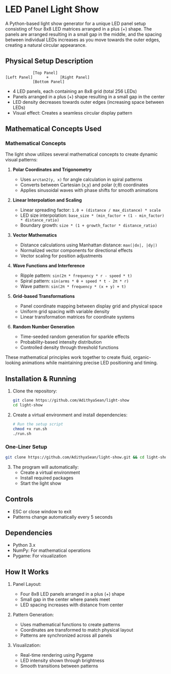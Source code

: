 # LED Panel Light Show

A Python-based light show generator for a unique LED panel setup consisting of four 8x8 LED matrices arranged in a plus (+) shape. The panels are arranged resulting in a small gap in the middle, and the spacing between individual LEDs increases as you move towards the outer edges, creating a natural circular appearance.

## Physical Setup Description
```screen structure
            [Top Panel]
[Left Panel]      +     [Right Panel]
            [Bottom Panel]
```

- 4 LED panels, each containing an 8x8 grid (total 256 LEDs)
- Panels arranged in a plus (+) shape resulting in a small gap in the center
- LED density decreases towards outer edges (increasing space between LEDs)
- Visual effect: Creates a seamless circular display pattern

## Mathematical Concepts Used

### Mathematical Concepts

The light show utilizes several mathematical concepts to create dynamic visual patterns:

1. **Polar Coordinates and Trigonometry**
   - Uses `arctan2(y, x)` for angle calculation in spiral patterns
   - Converts between Cartesian (x,y) and polar (r,θ) coordinates
   - Applies sinusoidal waves with phase shifts for smooth animations

2. **Linear Interpolation and Scaling**
   - Linear spreading factor: `1.0 + (distance / max_distance) * scale`
   - LED size interpolation: `base_size * (min_factor + (1 - min_factor) * distance_ratio)`
   - Boundary growth: `size * (1 + growth_factor * distance_ratio)`

3. **Vector Mathematics**
   - Distance calculations using Manhattan distance: `max(|dx|, |dy|)`
   - Normalized vector components for directional effects
   - Vector scaling for position adjustments

4. **Wave Functions and Interference**
   - Ripple pattern: `sin(2π * frequency * r - speed * t)`
   - Spiral pattern: `sin(arms * θ + speed * t - 2π * r)`
   - Wave pattern: `sin(2π * frequency * (x + y) + t)`

5. **Grid-based Transformations**
   - Panel coordinate mapping between display grid and physical space
   - Uniform grid spacing with variable density
   - Linear transformation matrices for coordinate systems

6. **Random Number Generation**
   - Time-seeded random generation for sparkle effects
   - Probability-based intensity distribution
   - Controlled density through threshold functions

These mathematical principles work together to create fluid, organic-looking animations while maintaining precise LED positioning and timing.

## Installation & Running

1. Clone the repository:
   ```bash
   git clone https://github.com/AdithyaSean/light-show
   cd light-show
   ```

2. Create a virtual environment and install dependencies:
   ```bash
   # Run the setup script
   chmod +x run.sh
   ./run.sh
   ```

### One-Liner Setup

```bash
git clone https://github.com/AdithyaSean/light-show.git && cd light-show && chmod +x run.sh && ./run.sh
```

3. The program will automatically:
   - Create a virtual environment
   - Install required packages
   - Start the light show

## Controls
- ESC or close window to exit
- Patterns change automatically every 5 seconds

## Dependencies
- Python 3.x
- NumPy: For mathematical operations
- Pygame: For visualization

## How It Works
1. Panel Layout:
   - Four 8x8 LED panels arranged in a plus (+) shape
   - Small gap in the center where panels meet
   - LED spacing increases with distance from center

2. Pattern Generation:
   - Uses mathematical functions to create patterns
   - Coordinates are transformed to match physical layout
   - Patterns are synchronized across all panels

3. Visualization:
   - Real-time rendering using Pygame
   - LED intensity shown through brightness
   - Smooth transitions between patterns
